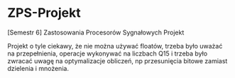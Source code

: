 # ZPS-Projekt
[Semestr 6] Zastosowania Procesorów Sygnałowych Projekt

Projekt o tyle ciekawy, że nie można używać floatów, trzeba było uważać na przepełnienia, operacje wykonywać na liczbach Q15 i trzeba było zwracać uwagę na optymalizacje obliczeń, np przesunięcia bitowe zamiast dzielenia i mnożenia.
